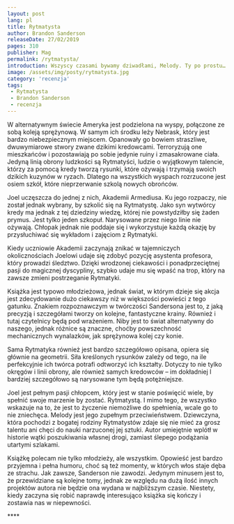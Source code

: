 ```yaml
---
layout: post
lang: pl
title: Rytmatysta
author: Brandon Sanderson
releaseDate: 27/02/2019
pages: 310
publisher: Mag
permalink: /rytmatysta/
introduction: Wszyscy czasami bywamy dziwadłami, Melody. Ty po prostu… no, jesteś w tym lepsza niż większość.
image: /assets/img/posty/rytmatysta.jpg
category: 'recenzja'
tags:
 - Rytmatysta
 - Brandon Sanderson
 - recenzja
---
```


  W alternatywnym świecie Ameryka jest podzielona na wyspy, połączone ze sobą koleją sprężynową. W samym ich środku leży Nebrask, który jest bardzo niebezpiecznym miejscem. Opanowały go bowiem straszliwe, dwuwymiarowe stwory zwane dzikimi kredowcami. Terroryzują one mieszkańców i pozostawiają po sobie jedynie ruiny i zmasakrowane ciała. Jedyną linią obrony ludzkości są Rytmatyści, ludzie o wyjątkowym talencie, którzy za pomocą kredy tworzą rysunki, które ożywają i trzymają swoich dzikich kuzynów w ryzach. Dlatego na wszystkich wyspach rozrzucone jest osiem szkół, które nieprzerwanie szkolą nowych obrońców.

  Joel uczęszcza do jednej z nich, Akademii Armediusa. Ku jego rozpaczy, nie został jednak wybrany, by szkolić się na Rytmatystę. Jako syn wytwórcy kredy ma jednak z tej dziedziny wiedzę, której nie powstydziłby się żaden prymus. Jest tylko jeden szkopuł. Narysowane przez niego linie nie ożywają. Chłopak jednak nie poddaje się i wykorzystuje każdą okazję by przysłuchiwać się wykładom i zajęciom z Rytmatyki.

  Kiedy uczniowie Akademii zaczynają znikać w tajemniczych okolicznościach Joelowi udaje się zdobyć pozycję asystenta profesora, który prowadzi śledztwo. Dzięki wrodzonej ciekawości i ponadprzeciętnej pasji do magicznej dyscypliny, szybko udaje mu się wpaść na trop, który na zawsze zmieni postrzeganie Rytmatyki.

  Książka jest typowo młodzieżowa, jednak świat, w którym dzieje się akcja jest zdecydowanie dużo ciekawszy niż w większości powieści z tego gatunku. Znakiem rozpoznawczym w twórczości Sandersona jest to, z jaką precyzją i szczegółami tworzy on kolejne, fantastyczne krainy. Również i tutaj czytelnicy będą pod wrażeniem. Niby jest to świat alternatywny do naszego, jednak różnice są znaczne, choćby powszechność mechanicznych wynalazków, jak sprężynowa kolej czy konie.

  Sama Rytmatyka również jest bardzo szczegółowo opisana, opiera się głównie na geometrii. Siła kreślonych rysunków zależy od tego, na ile perfekcyjnie ich twórca potrafi odtworzyć ich kształty. Dotyczy to nie tylko okręgów i linii obrony, ale również samych kredowców – im dokładniej I bardziej szczegółowo są narysowane tym będą potężniejsze.

  Joel jest pełnym pasji chłopcem, który jest w stanie poświęcić wiele, by spełnić swoje marzenie by zostać. Rytmatystą. I mimo tego, że wszystko wskazuje na to, że jest to życzenie niemożliwe do spełnienia, wcale go to nie zniechęca. Melody jest jego zupełnym przeciwieństwem. Dziewczyna, która pochodzi z bogatej rodziny Rytmatystów zdaje się nie mieć za grosz talentu ani chęci do nauki narzuconej jej sztuki. Autor umiejętnie wplótł w historie wątki poszukiwania własnej drogi, zamiast ślepego podążania utartymi szlakami.

  Książkę polecam nie tylko młodzieży, ale wszystkim. Opowieść jest bardzo przyjemna i pełna humoru, choć są też momenty, w których włos staje dęba ze strachu. Jak zawsze, Sanderson nie zawodzi. Jedynym minusem jest to, że przewidziane są kolejne tomy, jednak ze względu na dużą ilość innych projektów autora nie będzie ona wydana w najbliższym czasie. Niestety, kiedy zaczyna się robić naprawdę interesująco książka się kończy i zostawia nas w niepewności.

  \*\*\*\*
